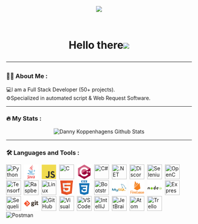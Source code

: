 <div id="header" align="center">
  <img src="https://media.giphy.com/media/M9gbBd9nbDrOTu1Mqx/giphy.gif" width="100"/>
</div>
<p align="center"><img src="https://komarev.com/ghpvc/?username=VicoLeChips&style=flat-square&color=blue" alt=""/></p>
<h1 align="center">Hello there<img src="https://media.giphy.com/media/hvRJCLFzcasrR4ia7z/giphy.gif" width="30px"></p>

---
### :man_technologist: About Me :
💻I am a Full Stack Developer (50+ projects).  
⚙️Specialized in automated script & Web Request Software.

---
### :fire: My Stats :
<p align="center">
  <img src="http://github-readme-streak-stats.herokuapp.com?user=VicoLeChips&theme=dark&hide_border=true&date_format=j%20M%5B%20Y%5D" alt="Danny Koppenhagens Github Stats"></img>
</p>


---
### :hammer_and_wrench: Languages and Tools :
<div>
  <img src="https://www.vectorlogo.zone/logos/python/python-vertical.svg" title="Python" **alt="Python" width="40" height="40"/>&nbsp;
  <img src="https://github.com/devicons/devicon/blob/master/icons/java/java-original-wordmark.svg" title="Java" alt="Java" width="40" height="40"/>&nbsp;
  <img src="https://github.com/devicons/devicon/blob/master/icons/javascript/javascript-original.svg" title="JavaScript" alt="JavaScript" width="40" height="40"/>&nbsp;
  <img src="https://github.com/abranhe/programming-languages-logos/blob/master/src/c/c_48x48.png" title="C" **alt="C" width="40" height="40"/>&nbsp;
  <img src="https://github.com/devicons/devicon/blob/master/icons/cplusplus/cplusplus-original.svg" title="C++" **alt="C++" width="40" height="40"/>&nbsp;
  <img src="https://github.com/abranhe/programming-languages-logos/blob/master/src/csharp/csharp.svg" title="C#" **alt="C#" width="40" height="40"/>&nbsp;
  <img src="https://www.vectorlogo.zone/logos/dotnet/dotnet-vertical.svg" title=".NET" **alt=".NET" width="40" height="40"/>&nbsp;
  <img src="https://www.vectorlogo.zone/logos/js_discord/js_discord-icon.svg" title="DiscordJS" **alt="DiscordJS" width="40" height="40"/>&nbsp;
  <img src="https://github.com/simple-icons/simple-icons/blob/master/icons/selenium.svg" title="Selenium" **alt="Selenium" width="40" height="40"/>&nbsp;
  <img src="https://www.vectorlogo.zone/logos/opencv/opencv-icon.svg" title="OpenCV" **alt="OpenCV" width="40" height="40"/>&nbsp;
  <img src="https://www.vectorlogo.zone/logos/tensorflow/tensorflow-icon.svg" title="Tensorflow" **alt="Tensorflow" width="40" height="40"/>&nbsp;
  <img src="https://www.vectorlogo.zone/logos/raspberrypi/raspberrypi-icon.svg" title="Raspberry Pi" **alt="Raspberry Pi" width="40" height="40"/>&nbsp;
  <img src="https://www.vectorlogo.zone/logos/linux/linux-icon.svg" title="Linux" **alt="Linux" width="40" height="40"/>&nbsp;
  <img src="https://github.com/devicons/devicon/blob/master/icons/html5/html5-original.svg" title="HTML5" alt="HTML" width="40" height="40"/>&nbsp;
  <img src="https://github.com/devicons/devicon/blob/master/icons/css3/css3-plain-wordmark.svg"  title="CSS3" alt="CSS" width="40" height="40"/>&nbsp;
  <img src="https://www.vectorlogo.zone/logos/getbootstrap/getbootstrap-ar21.svg" title="Bootstrap" **alt="Bootstrap" width="40" height="40"/>&nbsp;
  <img src="https://github.com/devicons/devicon/blob/master/icons/mysql/mysql-original-wordmark.svg" title="MySQL"  alt="MySQL" width="40" height="40"/>&nbsp;
  <img src="https://github.com/devicons/devicon/blob/master/icons/firebase/firebase-plain-wordmark.svg" title="Firebase" alt="Firebase" width="40" height="40"/>&nbsp;
  <img src="https://github.com/devicons/devicon/blob/master/icons/nodejs/nodejs-original-wordmark.svg" title="NodeJS" alt="NodeJS" width="40" height="40"/>&nbsp;
  <img src="https://www.vectorlogo.zone/logos/expressjs/expressjs-icon.svg" title="Express" **alt="Express" width="40" height="40"/>&nbsp;
  <img src="https://www.vectorlogo.zone/logos/sequelizejs/sequelizejs-icon.svg" title="Sequelize" **alt="Sequelize" width="40" height="40"/>&nbsp;
  <img src="https://github.com/devicons/devicon/blob/master/icons/git/git-original-wordmark.svg" title="Git" **alt="Git" width="40" height="40"/>&nbsp;
  <img src="https://www.vectorlogo.zone/logos/github/github-icon.svg" title="GitHub" **alt="GitHub" width="40" height="40"/>&nbsp;
  <img src="https://github.com/get-icon/geticon/blob/master/icons/visual-studio.svg" title="Visual Studio" **alt="Visual Studio" width="40" height="40"/>&nbsp;
  <img src="https://github.com/bestofjs/bestofjs-webui/blob/master/public/logos/vscode.svg" title="VSCode" **alt="VSCode" width="40" height="40"/>&nbsp;
  <img src="https://github.com/detain/svg-logos/blob/master/svg/intellij-idea-1.svg" title="IntelliJ" **alt="IntelliJ" width="40" height="40"/>&nbsp;
  <img src="https://www.vectorlogo.zone/logos/jetbrains/jetbrains-icon.svg" title="JetBrains" **alt="JetBrains" width="40" height="40"/>&nbsp;
  <img src="https://www.vectorlogo.zone/logos/atom_io/atom_io-icon.svg" title="Atom" **alt="Atom" width="40" height="40"/>&nbsp;
  <img src="https://www.vectorlogo.zone/logos/trello/trello-icon.svg" title="Trello" **alt="Trello" width="40" height="40"/>&nbsp;
  <img src="https://www.vectorlogo.zone/logos/getpostman/getpostman-icon.svg" title="Postman"  alt="Postman" width="40" height="40"/>
</div>

